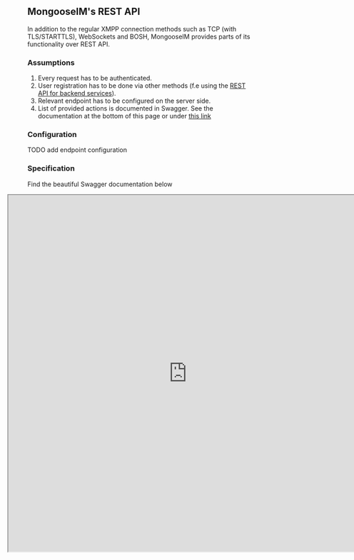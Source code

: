 MongooseIM's REST API
---------------------

In addition to the regular XMPP connection methods such as TCP (with TLS/STARTTLS),
WebSockets and BOSH, MongooseIM provides parts of its functionality over REST API.

### Assumptions

1. Every request has to be authenticated.
1. User registration has to be done via other methods (f.e using the
[REST API for backend services](http-api/http-administration-api-documentation.md)).
1. Relevant endpoint has to be configured on the server side.
1. List of provided actions is documented in Swagger.
See the documentation at the bottom of this page or under
[this link](http://mongooseim.readthedocs.io/en/latest/swagger/index.html?client=true)



### Configuration

TODO add endpoint configuration

### Specification

Find the beautiful Swagger documentation below

<iframe src="http://mongooseim.readthedocs.io/en/latest/swagger/index.html?client=true"
height="800" width="800" style="margin-left: -45px;" id="swagger-ui-iframe"></iframe>

<script>

$(document).ready(function() {
  if (window.location.host.match("readthedocs")){
    path = window.location.pathname.match("(.*)/REST-API/")[1]
    url = window.location.protocol + "//" + window.location.hostname
    finalURL = url + path + "/swagger/index.html?client=true"
    $('a[href$="swagger/index.html?client=true"]').attr('href', finalURL)
    $('#swagger-ui-iframe').attr('src', finalURL)
  }


})

</script>


